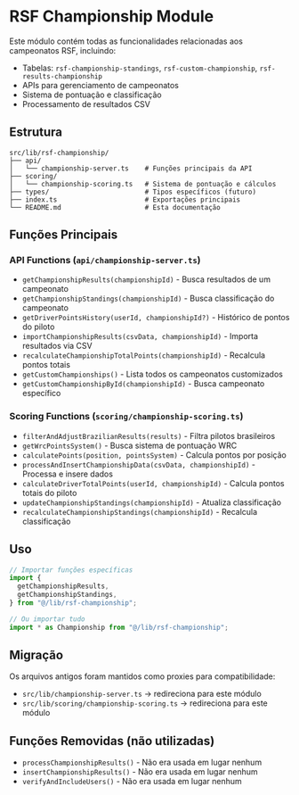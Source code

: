 # RSF Championship Module

Este módulo contém todas as funcionalidades relacionadas aos campeonatos RSF, incluindo:

- Tabelas: `rsf-championship-standings`, `rsf-custom-championship`, `rsf-results-championship`
- APIs para gerenciamento de campeonatos
- Sistema de pontuação e classificação
- Processamento de resultados CSV

## Estrutura

```
src/lib/rsf-championship/
├── api/
│   └── championship-server.ts    # Funções principais da API
├── scoring/
│   └── championship-scoring.ts   # Sistema de pontuação e cálculos
├── types/                        # Tipos específicos (futuro)
├── index.ts                      # Exportações principais
└── README.md                     # Esta documentação
```

## Funções Principais

### API Functions (`api/championship-server.ts`)

- `getChampionshipResults(championshipId)` - Busca resultados de um campeonato
- `getChampionshipStandings(championshipId)` - Busca classificação do campeonato
- `getDriverPointsHistory(userId, championshipId?)` - Histórico de pontos do piloto
- `importChampionshipResults(csvData, championshipId)` - Importa resultados via CSV
- `recalculateChampionshipTotalPoints(championshipId)` - Recalcula pontos totais
- `getCustomChampionships()` - Lista todos os campeonatos customizados
- `getCustomChampionshipById(championshipId)` - Busca campeonato específico

### Scoring Functions (`scoring/championship-scoring.ts`)

- `filterAndAdjustBrazilianResults(results)` - Filtra pilotos brasileiros
- `getWrcPointsSystem()` - Busca sistema de pontuação WRC
- `calculatePoints(position, pointsSystem)` - Calcula pontos por posição
- `processAndInsertChampionshipData(csvData, championshipId)` - Processa e insere dados
- `calculateDriverTotalPoints(userId, championshipId)` - Calcula pontos totais do piloto
- `updateChampionshipStandings(championshipId)` - Atualiza classificação
- `recalculateChampionshipStandings(championshipId)` - Recalcula classificação

## Uso

```typescript
// Importar funções específicas
import {
  getChampionshipResults,
  getChampionshipStandings,
} from "@/lib/rsf-championship";

// Ou importar tudo
import * as Championship from "@/lib/rsf-championship";
```

## Migração

Os arquivos antigos foram mantidos como proxies para compatibilidade:

- `src/lib/championship-server.ts` → redireciona para este módulo
- `src/lib/scoring/championship-scoring.ts` → redireciona para este módulo

## Funções Removidas (não utilizadas)

- `processChampionshipResults()` - Não era usada em lugar nenhum
- `insertChampionshipResults()` - Não era usada em lugar nenhum
- `verifyAndIncludeUsers()` - Não era usada em lugar nenhum
